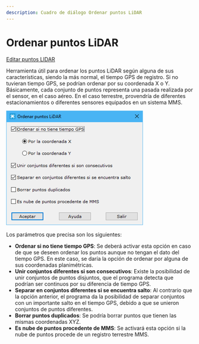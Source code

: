 ```yaml
---
description: Cuadro de diálogo Ordenar puntos LiDAR
---
```


# Ordenar puntos LiDAR

[Editar puntos LIDAR](../../fichas-de-herramientas/ficha-de-herramientas-archivos-lidar/editar-puntos-en-archivos-lidar.md)

Herramienta útil para ordenar los puntos LiDAR según alguna de sus características, siendo la más normal, el tiempo GPS de registro. Si no tuvieran tiempo GPS, se podrían ordenar por su coordenada X o Y. Básicamente, cada conjunto de puntos representa una pasada realizada por el sensor, en el caso aéreo. En el caso terrestre, provendría de diferentes estacionamientos o diferentes sensores equipados en un sistema MMS.

![Cuadro de diálogo Ordenar puntos LiDAR](<../../../.gitbook/assets/image (128).png>)

Los parámetros que precisa son los siguientes:

* **Ordenar si no tiene tiempo GPS**: Se deberá activar esta opción en caso de que se deseen ordenar los puntos aunque no tengan el dato del tiempo GPS. En este caso, se daría la opción de ordenar por alguna de sus coordenadas planimétricas.
* **Unir conjuntos diferentes si son consecutivos**: Existe la posibilidad de unir conjuntos de puntos disjuntos, que el programa detecta que podrían ser continuos por su diferencia de tiempo GPS.
* **Separar en conjuntos diferentes si se encuentra salto**: Al contrario que la opción anterior, el programa da la posibilidad de separar conjuntos con un importante salto en el tiempo GPS, debido a que se unieron conjuntos de puntos diferentes.
* **Borrar puntos duplicados**: Se podría borrar puntos que tienen las mismas coordenadas XYZ.
* **Es nube de puntos procedente de MMS**: Se activará esta opción si la nube de puntos procede de un registro terrestre MMS.
